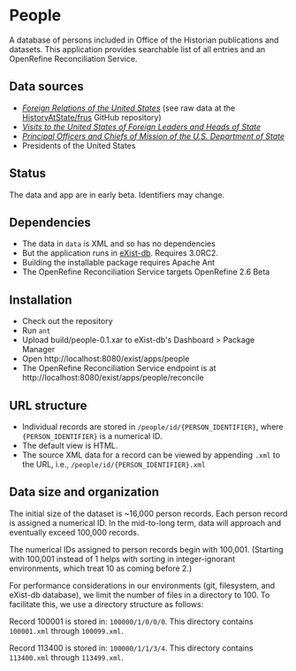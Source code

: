 # People

A database of persons included in Office of the Historian publications and datasets. This application provides searchable list of all entries and an OpenRefine Reconciliation Service. 

## Data sources

- [_Foreign Relations of the United States_](https://history.state.gov/historicaldocuments) (see raw data at the [HistoryAtState/frus](https://github.com/HistoryAtState) GitHub repository)
- [_Visits to the United States of Foreign Leaders and Heads of State_](https://history.state.gov/departmenthistory/visits)
- [_Principal Officers and Chiefs of Mission of the U.S. Department of State_](https://history.state.gov/departmenthistory/principals-chiefs)
- Presidents of the United States

## Status

The data and app are in early beta. Identifiers may change.

## Dependencies

- The data in `data` is XML and so has no dependencies
- But the application runs in [eXist-db](http://exist-db.org). Requires 3.0RC2.
- Building the installable package requires Apache Ant
- The OpenRefine Reconciliation Service targets OpenRefine 2.6 Beta

## Installation

- Check out the repository
- Run `ant`
- Upload build/people-0.1.xar to eXist-db's Dashboard > Package Manager
- Open http://localhost:8080/exist/apps/people
- The OpenRefine Reconciliation Service endpoint is at http://localhost:8080/exist/apps/people/reconcile

## URL structure

- Individual records are stored in `/people/id/{PERSON_IDENTIFIER}`, where `{PERSON_IDENTIFIER}` is a numerical ID.
- The default view is HTML. 
- The source XML data for a record can be viewed by appending `.xml` to the URL, i.e., `/people/id/{PERSON_IDENTIFIER}.xml`

## Data size and organization

The initial size of the dataset is ~16,000 person records. Each person record is assigned a numerical ID. In the mid-to-long term, data will approach and eventually exceed 100,000 records.

The numerical IDs assigned to person records begin with 100,001. (Starting with 100,001 instead of 1 helps with sorting in integer-ignorant environments, which treat 10 as coming before 2.)

For performance considerations in our environments (git, filesystem, and eXist-db database), we limit the number of files in a directory to 100. To facilitate this, we use a directory structure as follows:

Record 100001 is stored in: `100000/1/0/0/0`. This directory contains `100001.xml` through `100099.xml`. 

Record 113400 is stored in: `100000/1/1/3/4`. This directory contains `113400.xml` through `113499.xml`. 


